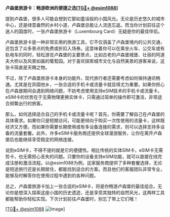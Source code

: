 **卢森堡旅游卡：畅游欧洲的便捷之选[[TG💪+ @esim1088](https://t.me/s/esim1088)]**

提到卢森堡，很多人可能会想到它那如童话般的小国风光。无论是历史悠久的城市中心，还是绿意盎然的乡村小道，卢森堡总能让人流连忘返。而当你计划前往这个迷人的国度时，一张卢森堡旅游卡（Luxembourg Card）无疑是你的最佳伴侣。

卢森堡旅游卡是一种非常实用的旅游工具，它不仅涵盖了卢森堡境内的公共交通，还包含了众多景点的免费或折扣入场券。这意味着你可以在乘坐火车、公交车或有轨电车的同时，轻松游览卢森堡的主要景点，比如古老的卢森堡城堡、壮丽的阿道夫大桥以及风景如画的葡萄园。对于喜欢探索城市文化与自然美景的游客来说，这张卡简直是天赐之物。

不过，除了卢森堡旅游卡本身的功能外，现代旅行者还需要考虑如何保持通讯畅通。尤其是在异国他乡，一张合适的手机卡或流量卡就显得尤为重要。如果你担心在卢森堡期间会遇到网络问题，不妨考虑使用支持eSIM技术的手机卡或流量卡。eSIM卡的优势在于无需物理更换实体卡，只需通过简单的操作即可激活，非常适合频繁出行的旅客。

那么，如何选择适合自己的手机卡或流量卡呢？首先，你需要了解自己在卢森堡的具体需求。如果你只是短期访问，可能更倾向于购买一次性使用的流量卡，这样既经济又方便。而如果你需要长期使用或有多设备连接的需求，则可以选择支持多设备的流量套餐。此外，许多eSIM卡服务商还提供全球漫游服务，让你在离开卢森堡后也能继续享受稳定的网络连接。

说到eSIM卡，不得不提的就是它的便捷性。相比传统的实体SIM卡，eSIM卡无需剪卡，也无需担心丢失的问题。只要你的设备支持eSIM功能，就可以直接在线完成注册和激活流程。以@esim1088为例，这家服务商提供了多种套餐选择，无论是短途旅行还是长期居住，都能找到适合的方案。而且他们的客服团队非常专业，能够及时解答你在使用过程中遇到的各种问题。

总之，卢森堡旅游卡加上一张合适的eSIM卡，将是你畅游卢森堡的最佳组合。无论你是想深入探索这座小国的历史遗迹，还是享受其独特的自然风光，这两样工具都能帮助你轻松实现。下次计划前往卢森堡时，别忘了带上它们哦！

[[TG💪+ @esim1088](https://t.me/s/esim1088) ![Image](https://i.postimg.cc/4NQfJmqS/Snipaste-2025-05-13-00-14-12.png)]